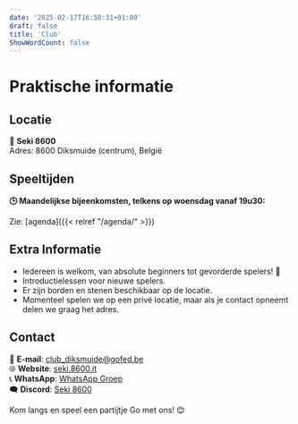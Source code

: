 ```yaml
---
date: '2025-02-17T16:50:31+01:00'
draft: false
title: 'Club'
ShowWordCount: false
---
```

# Praktische informatie

## Locatie
📍 **Seki 8600**  
Adres: 8600 Diksmuide (centrum), België

## Speeltijden
**🕒 Maandelijkse bijeenkomsten, telkens op woensdag vanaf 19u30:**

Zie: [agenda]({{< relref "/agenda/" >}})

## Extra Informatie
- Iedereen is welkom, van absolute beginners tot gevorderde spelers! 🎉
- Introductielessen voor nieuwe spelers.
- Er zijn borden en stenen beschikbaar op de locatie.
- Momenteel spelen we op een privé locatie, maar als je contact opneemt delen we graag het adres.

## Contact
📧 **E-mail**: club_diksmuide@gofed.be\
🌐 **Website**: [seki.8600.it](http://seki.8600.it)\
📞 **WhatsApp**: [WhatsApp Groep](https://chat.whatsapp.com/FzBPEuJdz4CIpmLCy3aq7b)\
🗨️ **Discord**: [Seki 8600](https://discord.gg/gqpgpFZav3)

Kom langs en speel een partijtje Go met ons! 😊

